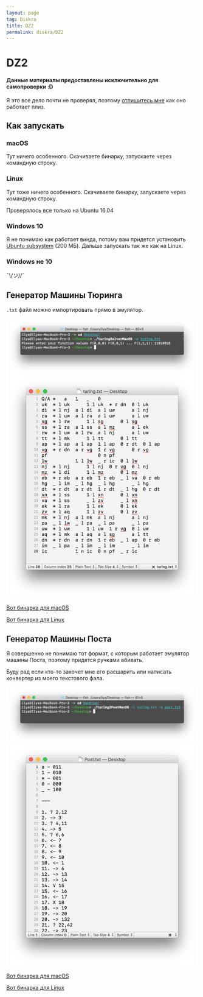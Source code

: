 ```yaml
---
layout: page
tag: Diskra
title: DZ2
permalink: diskra/DZ2
---
```


# DZ2

#### Данные материалы предоставлены исключительно для самопроверки :D

Я это все дело почти не проверял, поэтому [отпишитесь мне](vk.com/ilyakooo0) как оно работает плиз.

## Как запускать

### macOS

Тут ничего особенного. Скачиваете бинарку, запускаете через командную строку.

### Linux

Тут тоже ничего особенного. Скачиваете бинарку, запускаете через командную строку.

Проверялось все только на Ubuntu 16.04

### Windows 10

Я не понимаю как работает винда, потому вам придется установить [Ubuntu subsystem](https://www.microsoft.com/store/p/ubuntu/9nblggh4msv6) (200 МБ). Дальше запускать так же как на Linux.

### Windows не 10

¯\\_(ツ)_/¯

## Генератор Машины Тюринга

`.txt` файл можно импортировать прямо в эмулятор.

![](/diskra/DZ2_/turingTerm.png)
![](/diskra/DZ2_/turingText.png)

[Вот бинарка для macOS](/diskra/DZ2_/turingSolverMacOS.zip)

[Вот бинарка для Linux](/diskra/DZ2_/turingSolverUbuntu.zip)

## Генератор Машины Поста

Я совершенно не понимаю тот формат, с которым работает эмулятор машины Поста, поэтому придется ручками вбивать.

Буду рад если кто-то захочет мне его расшарить или написать конвертер из моего текстового фала.

![](/diskra/DZ2_/postTerm.png)
![](/diskra/DZ2_/postText.png)

[Вот бинарка для macOS](/diskra/DZ2_/turing2PostMacOS.zip)

[Вот бинарка для Linux](/diskra/DZ2_/turing2PostUbuntu.zip)
